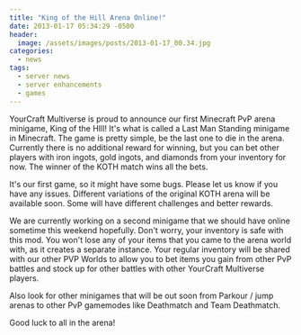 ```yaml
---
title: "King of the Hill Arena Online!"
date: 2013-01-17 05:34:29 -0500
header:
  image: /assets/images/posts/2013-01-17_00.34.jpg
categories:
  - news
tags:
  - server news
  - server enhancements
  - games
---
```


YourCraft Multiverse is proud to announce our first Minecraft PvP arena minigame, King of the HIll! It's what is called a Last Man Standing minigame in Minecraft. The game is pretty simple, be the last one to die in the arena. Currently there is no additional reward for winning, but you can bet other players with iron ingots, gold ingots, and diamonds from your inventory for now. The winner of the KOTH match wins all the bets.  

It's our first game, so it might have some bugs. Please let us know if you have any issues. Different variations of the original KOTH arena will be available soon. Some will have different challenges and better rewards.

We are currently working on a second minigame that we should have online sometime this weekend hopefully. Don't worry, your inventory is safe with this mod. You won't lose any of your items that you came to the arena world with, as it creates a separate instance. Your regular inventory will be shared with our other PVP Worlds to allow you to bet items you gain from other PvP battles and stock up for other battles with other YourCraft Multiverse players.

Also look for other minigames that will be out soon from Parkour / jump arenas to other PvP gamemodes like Deathmatch and Team Deathmatch.

Good luck to all in the arena!